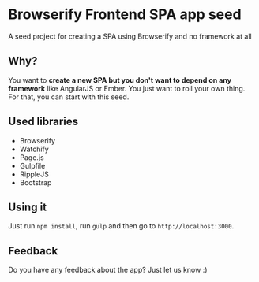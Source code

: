 # Browserify Frontend SPA app seed

A seed project for creating a SPA using Browserify and no framework at all

## Why?

You want to **create a new SPA but you don't want to depend on any framework** like AngularJS or Ember. You just want to roll your own thing. For that, you can start with this seed.

## Used libraries

* Browserify
* Watchify
* Page.js
* Gulpfile
* RippleJS
* Bootstrap

## Using it

Just run `npm install`, run `gulp` and then go to `http://localhost:3000`.

## Feedback

Do you have any feedback about the app? Just let us know :)
